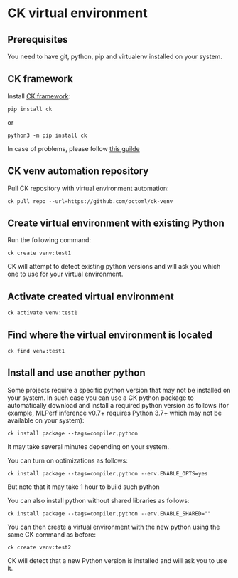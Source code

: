 # CK virtual environment

## Prerequisites

You need to have git, python, pip and virtualenv installed on your system.

## CK framework

Install [CK framework](https://github.com/ctuning/ck):
```
pip install ck
```
or
```
python3 -m pip install ck
```

In case of problems, please follow [this guilde](https://ck.readthedocs.io/en/latest/src/installation.html)

## CK venv automation repository 

Pull CK repository with virtual environment automation:
```
ck pull repo --url=https://github.com/octoml/ck-venv
```

## Create virtual environment with existing Python

Run the following command:
```
ck create venv:test1
```

CK will attempt to detect existing python versions and will ask you which one to use for your virtual environment.

## Activate created virtual environment

```
ck activate venv:test1
```

## Find where the virtual environment is located

```
ck find venv:test1
```

## Install and use another python

Some projects require a specific python version that may not be installed on your system.
In such case you can use a CK python package to automatically download 
and install a required python version as follows (for example, MLPerf inference v0.7+ 
requires Python 3.7+ which may not be available on your system):
```
ck install package --tags=compiler,python
```

It may take several minutes depending on your system.

You can turn on optimizations as follows:
```
ck install package --tags=compiler,python --env.ENABLE_OPTS=yes
```

But note that it may take 1 hour to build such python

You can also install python without shared libraries as follows:
```
ck install package --tags=compiler,python --env.ENABLE_SHARED=""
```

You can then create a virtual environment with the new python using the same CK command as before:
```
ck create venv:test2
```

CK will detect that a new Python version is installed and will ask you to use it.
